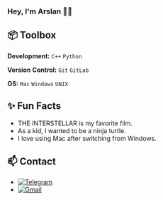 ### Hey, I'm Arslan 👋🏽  
 
## 📦 Toolbox

**Development:** `C++` `Python`

**Version Control:** `Git` `GitLab`

**OS:** `Mac` `Windows` `UNIX`

## ✨ Fun Facts 

- THE INTERSTELLAR is my favorite film.
- As a kid, I wanted to be a ninja turtle.
- I love using Mac after switching from Windows.

## 📫 Contact

- <a href = "https://t.me/arslasha">![Telegram](https://img.shields.io/badge/Telegram-2CA5E0?style=for-the-badge&logo=telegram&logoColor=white)
- <a href="mailto:aliernhis@gmail.com">![Gmail](https://img.shields.io/badge/Gmail-D14836?style=for-the-badge&logo=gmail&logoColor=white)</a>
